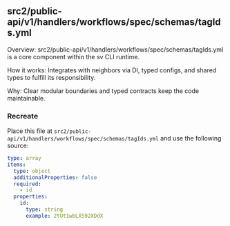 ## src2/public-api/v1/handlers/workflows/spec/schemas/tagIds.yml

Overview: src2/public-api/v1/handlers/workflows/spec/schemas/tagIds.yml is a core component within the sv CLI runtime.

How it works: Integrates with neighbors via DI, typed configs, and shared types to fulfill its responsibility.

Why: Clear modular boundaries and typed contracts keep the code maintainable.

### Recreate

Place this file at `src2/public-api/v1/handlers/workflows/spec/schemas/tagIds.yml` and use the following source:

```yaml
type: array
items:
  type: object
  additionalProperties: false
  required:
    - id
  properties:
    id:
      type: string
      example: 2tUt1wbLX592XDdX
```
